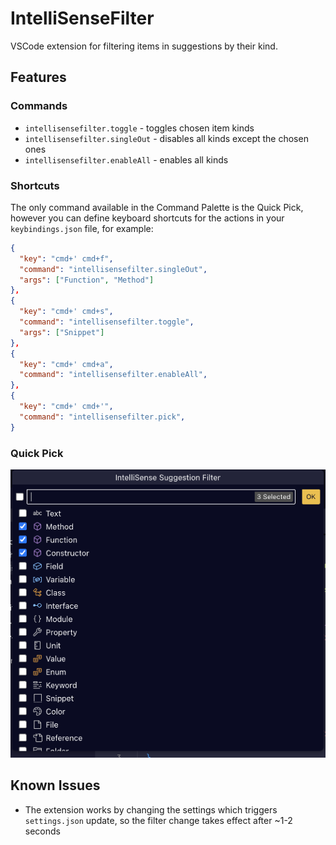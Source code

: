 # IntelliSenseFilter

VSCode extension for filtering items in suggestions by their kind.

## Features

### Commands

- `intellisensefilter.toggle` - toggles chosen item kinds
- `intellisensefilter.singleOut` - disables all kinds except the chosen ones
- `intellisensefilter.enableAll` - enables all kinds

### Shortcuts

The only command available in the Command Palette is the Quick Pick, however
you can define keyboard shortcuts for the actions in your `keybindings.json`
file, for example:

```json
{
  "key": "cmd+' cmd+f",
  "command": "intellisensefilter.singleOut",
  "args": ["Function", "Method"]
},
{
  "key": "cmd+' cmd+s",
  "command": "intellisensefilter.toggle",
  "args": ["Snippet"]
},
{
  "key": "cmd+' cmd+a",
  "command": "intellisensefilter.enableAll",
},
{
  "key": "cmd+' cmd+'",
  "command": "intellisensefilter.pick",
}
```

### Quick Pick

![](images/pick.png)

## Known Issues

- The extension works by changing the settings which triggers `settings.json`
  update, so the filter change takes effect after ~1-2 seconds
